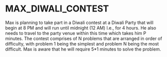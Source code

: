# MAX_DIWALI_CONTEST
Max is planning to take part in a Diwali contest at a Diwali Party that will begin at 8 PM and will run until midnight (12 AM) l.e., for 4 hours. He also needs to travel to the party venue within this time which takes him P minutes. 
The contest comprises of N problems that are arranged in order of difficulty, with problem 1 being the simplest and problem N being the most difficult. Max is aware that he will require 5*1 minutes to solve the problem.
